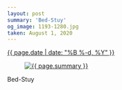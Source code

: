 ```yaml
---
layout: post
summary: 'Bed-Stuy'
og_image: 1193-1280.jpg
taken: August 1, 2020
---
```


<div class="post">
 <time>
  <a href="/1193">
   {{ page.date | date: "%B %-d, %Y" }}
  </a>
 </time>
 <a href="/1193">
  <figure data-taken="8/1/2020">
   <img alt="{{ page.summary }}" sizes="(min-width: 700px) 50vw, calc(100vw - 2rem)" src="{{ site.assets_url }}/1193-640.jpg" srcset="{{ site.assets_url }}/1193-320.jpg 320w, {{ site.assets_url }}/1193-640.jpg 640w, {{ site.assets_url }}/1193-960.jpg 960w, {{ site.assets_url }}/1193-1280.jpg 1280w"/>
  </figure>
 </a>
 <span>
  Bed-Stuy
 </span>
</div>
